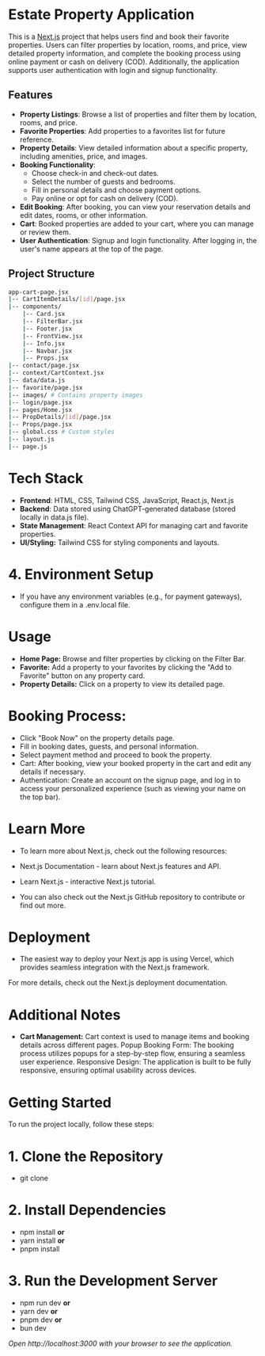 # Estate Property Application

This is a [Next.js](https://nextjs.org/) project that helps users find and book their favorite properties. Users can filter properties by location, rooms, and price, view detailed property information, and complete the booking process using online payment or cash on delivery (COD). Additionally, the application supports user authentication with login and signup functionality.

## Features

- **Property Listings**: Browse a list of properties and filter them by location, rooms, and price.
- **Favorite Properties**: Add properties to a favorites list for future reference.
- **Property Details**: View detailed information about a specific property, including amenities, price, and images.
- **Booking Functionality**: 
  - Choose check-in and check-out dates.
  - Select the number of guests and bedrooms.
  - Fill in personal details and choose payment options.
  - Pay online or opt for cash on delivery (COD).
- **Edit Booking**: After booking, you can view your reservation details and edit dates, rooms, or other information.
- **Cart**: Booked properties are added to your cart, where you can manage or review them.
- **User Authentication**: Signup and login functionality. After logging in, the user's name appears at the top of the page.

## Project Structure

```bash
app-cart-page.jsx
|-- CartItemDetails/[id]/page.jsx
|-- components/
    |-- Card.jsx
    |-- FilterBar.jsx
    |-- Footer.jsx
    |-- FrontView.jsx
    |-- Info.jsx
    |-- Navbar.jsx
    |-- Props.jsx
|-- contact/page.jsx
|-- context/CartContext.jsx
|-- data/data.js
|-- favorite/page.jsx
|-- images/ # Contains property images
|-- login/page.jsx
|-- pages/Home.jsx
|-- PropDetails/[id]/page.jsx
|-- Props/page.jsx
|-- global.css # Custom styles
|-- layout.js
|-- page.js
```
# Tech Stack
- **Frontend**: HTML, CSS, Tailwind CSS, JavaScript, React.js, Next.js
- **Backend**: Data stored using ChatGPT-generated database (stored locally in data.js file).
- **State Management**: React Context API for managing cart and favorite properties.
- **UI/Styling:** Tailwind CSS for styling components and layouts.

# 4. Environment Setup

- If you have any environment variables (e.g., for payment gateways), configure them in a .env.local file.

# Usage

- **Home Page:** Browse and filter properties by clicking on the Filter Bar.
- **Favorite:** Add a property to your favorites by clicking the "Add to Favorite" button on any property card.
- **Property Details:** Click on a property to view its detailed page.

# Booking Process:

- Click "Book Now" on the property details page.
- Fill in booking dates, guests, and personal information.
- Select payment method and proceed to book the property.
- Cart: After booking, view your booked property in the cart and edit any details if necessary.
- Authentication: Create an account on the signup page, and log in to access your personalized experience (such as viewing your name on the top bar).

# Learn More

- To learn more about Next.js, check out the following resources:

- Next.js Documentation - learn about Next.js features and API.
- Learn Next.js - interactive Next.js tutorial.
- You can also check out the Next.js GitHub repository to contribute or find out more.

# Deployment

- The easiest way to deploy your Next.js app is using Vercel, which provides seamless integration with the Next.js framework.

For more details, check out the Next.js deployment documentation.

# Additional Notes
- **Cart Management:** Cart context is used to manage items and booking details across different pages.
Popup Booking Form: The booking process utilizes popups for a step-by-step flow, ensuring a seamless user experience.
Responsive Design: The application is built to be fully responsive, ensuring optimal usability across devices.


# Getting Started
To run the project locally, follow these steps:

# 1. Clone the Repository

- git clone <totality-frontend-challenge>

# 2. Install Dependencies

- npm install
**or**
- yarn install
**or**
- pnpm install

# 3. Run the Development Server

- npm run dev
**or**
- yarn dev
**or**
- pnpm dev
**or**
- bun dev

*Open http://localhost:3000 with your browser to see the application.*
